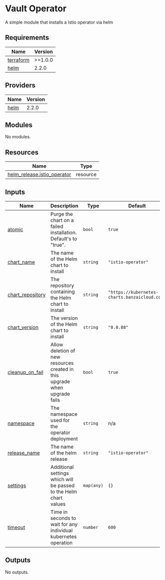 # Vault Operator
A simple module that installs a Istio operator via helm

## Requirements

| Name | Version |
|------|---------|
| <a name="requirement_terraform"></a> [terraform](#requirement\_terraform) | >=1.0.0 |
| <a name="requirement_helm"></a> [helm](#requirement\_helm) | 2.2.0 |

## Providers

| Name | Version |
|------|---------|
| <a name="provider_helm"></a> [helm](#provider\_helm) | 2.2.0 |

## Modules

No modules.

## Resources

| Name | Type |
|------|------|
| [helm_release.istio_operator](https://registry.terraform.io/providers/hashicorp/helm/2.2.0/docs/resources/release) | resource |

## Inputs

| Name | Description | Type | Default | Required |
|------|-------------|------|---------|:--------:|
| <a name="input_atomic"></a> [atomic](#input\_atomic) | Purge the chart on a failed installation. Default's to "true". | `bool` | `true` | no |
| <a name="input_chart_name"></a> [chart\_name](#input\_chart\_name) | The name of the Helm chart to install | `string` | `"istio-operator"` | no |
| <a name="input_chart_repository"></a> [chart\_repository](#input\_chart\_repository) | The repository containing the Helm chart to install | `string` | `"https://kubernetes-charts.banzaicloud.com"` | no |
| <a name="input_chart_version"></a> [chart\_version](#input\_chart\_version) | The version of the Helm chart to install | `string` | `"0.0.88"` | no |
| <a name="input_cleanup_on_fail"></a> [cleanup\_on\_fail](#input\_cleanup\_on\_fail) | Allow deletion of new resources created in this upgrade when upgrade fails | `bool` | `true` | no |
| <a name="input_namespace"></a> [namespace](#input\_namespace) | The namespace used for the operator deployment | `string` | n/a | yes |
| <a name="input_release_name"></a> [release\_name](#input\_release\_name) | The name of the helm release | `string` | `"istio-operator"` | no |
| <a name="input_settings"></a> [settings](#input\_settings) | Additional settings which will be passed to the Helm chart values | `map(any)` | `{}` | no |
| <a name="input_timeout"></a> [timeout](#input\_timeout) | Time in seconds to wait for any individual kubernetes operation | `number` | `600` | no |

## Outputs

No outputs.

